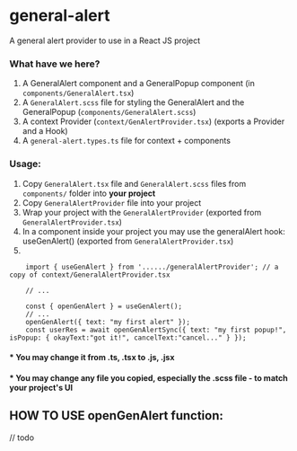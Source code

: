 # general-alert
A general alert provider to use in a React JS project

### What have we here?
1) A GeneralAlert component and a GeneralPopup component (in ```components/GeneralAlert.tsx```)
2) A ```GeneralAlert.scss``` file for styling the GeneralAlert and the GeneralPopup (```components/GeneralAlert.scss```)
3) A context Provider (```context/GenAlertProvider.tsx```) (exports a Provider and a Hook)
4) A ```general-alert.types.ts``` file for context + components

### Usage:

1) Copy ```GeneralAlert.tsx``` file and ```GeneralAlert.scss``` files from ```components/``` folder into **your project**
2) Copy ```GeneralAlertProvider``` file into your project
3) Wrap your project with the ```GeneralAlertProvider``` (exported from ```GeneralAlertProvider.tsx```)
4) In a component inside your project you may use the generalAlert hook: useGenAlert() (exported from ```GeneralAlertProvider.tsx```)
5)
```tsx
    import { useGenAlert } from '....../generalAlertProvider'; // a copy of context/GeneralAlertProvider.tsx

    // ...

    const { openGenAlert } = useGenAlert();
    // ...
    openGenAlert({ text: "my first alert" });
    const userRes = await openGenAlertSync({ text: "my first popup!", isPopup: { okayText:"got it!", cancelText:"cancel..." } });
```

#### * You may change it from .ts, .tsx to .js, .jsx
#### * You may change any file you **copied**, especially the .scss file - to match your project's UI

## HOW TO USE openGenAlert function:
// todo